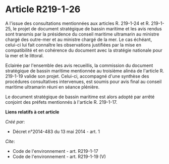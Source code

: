 # Article R219-1-26

A l'issue des consultations mentionnées aux articles R. 219-1-24 et R. 219-1-25, le projet de document stratégique de bassin
maritime et les avis rendus sont transmis par la présidence du conseil maritime ultramarin au ministre chargé des outre-mer
et au ministre chargé de la mer. Le cas échéant, celui-ci lui fait connaître les observations justifiées par la mise en
compatibilité et en cohérence du document avec la stratégie nationale pour la mer et le littoral. 

Eclairée par l'ensemble des avis recueillis, la commission du document stratégique de bassin maritime mentionnée au troisième
alinéa de l'article R. 219-1-19 valide son projet. Celui-ci, accompagné d'une synthèse des procédures consultatives
intervenues, est soumis pour avis final au conseil maritime ultramarin réuni en séance plénière. 

Le document stratégique de bassin maritime est alors adopté par arrêté conjoint des préfets mentionnés à l'article R.
219-1-17.

**Liens relatifs à cet article**

_Créé par_:

  - Décret n°2014-483 du 13 mai 2014 - art. 1

_Cite_:

  - Code de l'environnement - art. R219-1-17
  - Code de l'environnement - art. R219-1-19 (V)
